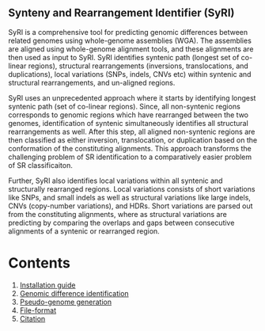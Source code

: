 ## Synteny and Rearrangement Identifier (SyRI)
SyRI is a comprehensive tool for predicting genomic differences between related genomes using whole-genome assemblies (WGA). The assemblies are aligned using whole-genome alignment tools, and these alignments are then used as input to SyRI. SyRI identifies syntenic path (longest set of co-linear regions), structural rearrangements (inversions, translocations, and duplications), local variations (SNPs, indels, CNVs etc) within syntenic and structural rearrangements, and un-aligned regions.

SyRI uses an unprecedented approach where it starts by identifying longest syntenic path (set of co-linear regions). Since, all non-syntenic regions corresponds to genomic regions which have rearranged between the two genomes, identification of syntenic simultaneously identifies all structural rearrangements as well. After this step, all aligned non-syntenic regions are then classified as either inversion, translocation, or duplication based on the conformation of the constituting alignments. This approach transforms the challenging problem of SR identification to a comparatively easier problem of SR classificaiton.

Further, SyRI also identifies local variations within all syntenic and structurally rearranged regions. Local variations consists of short variations like SNPs, and small indels as well as structural variations like large indels, CNVs (copy-number variations), and HDRs. Short variations are parsed out from the constituting alignments, where as structural variations are predicting by comparing the overlaps and gaps between consecutive alignments of a syntenic or rearranged region.

# Contents
1. [Installation guide](install.md)
2. [Genomic difference identification](example.md)
3. [Pseudo-genome generation](scaforder.md)
4. [File-format](fileformat.md)
5. [Citation](#citation)

